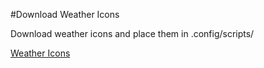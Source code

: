 #Download Weather Icons



Download weather icons and place them in .config/scripts/

[Weather Icons](https://github.com/erikflowers/weather-icons)
